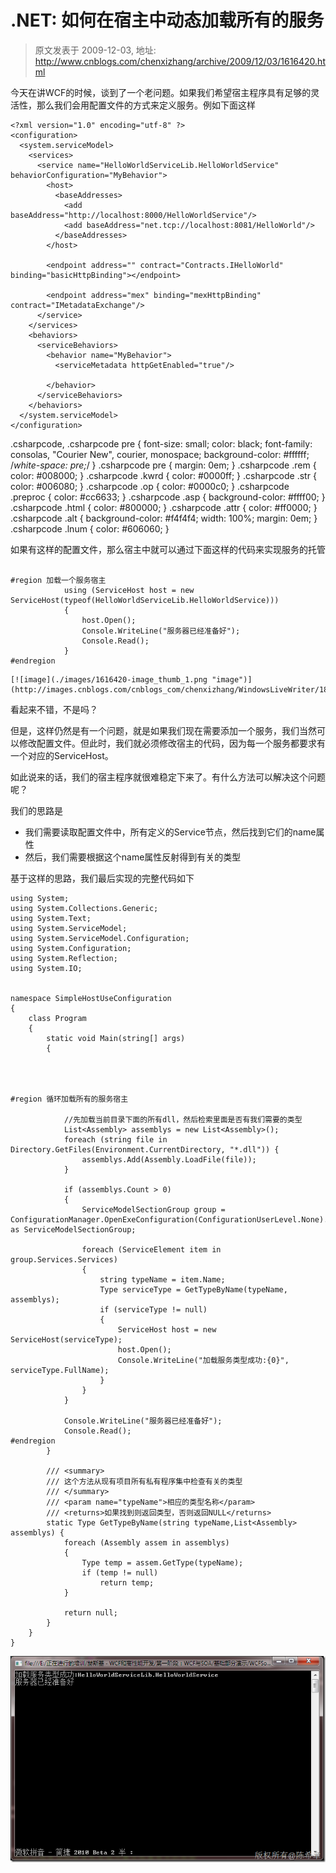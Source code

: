 # .NET: 如何在宿主中动态加载所有的服务 
> 原文发表于 2009-12-03, 地址: http://www.cnblogs.com/chenxizhang/archive/2009/12/03/1616420.html 


今天在讲WCF的时候，谈到了一个老问题。如果我们希望宿主程序具有足够的灵活性，那么我们会用配置文件的方式来定义服务。例如下面这样


```
<?xml version="1.0" encoding="utf-8" ?>
<configuration>
  <system.serviceModel>
    <services>
      <service name="HelloWorldServiceLib.HelloWorldService" behaviorConfiguration="MyBehavior">
        <host>
          <baseAddresses>
            <add baseAddress="http://localhost:8000/HelloWorldService"/>
            <add baseAddress="net.tcp://localhost:8081/HelloWorld"/>
          </baseAddresses>
        </host>

        <endpoint address="" contract="Contracts.IHelloWorld" binding="basicHttpBinding"></endpoint>

        <endpoint address="mex" binding="mexHttpBinding" contract="IMetadataExchange"/>
      </service>
    </services>
    <behaviors>
      <serviceBehaviors>
        <behavior name="MyBehavior">
          <serviceMetadata httpGetEnabled="true"/>
          
        </behavior>
      </serviceBehaviors>
    </behaviors>
  </system.serviceModel>
</configuration>
```


.csharpcode, .csharpcode pre
{
 font-size: small;
 color: black;
 font-family: consolas, "Courier New", courier, monospace;
 background-color: #ffffff;
 /*white-space: pre;*/
}
.csharpcode pre { margin: 0em; }
.csharpcode .rem { color: #008000; }
.csharpcode .kwrd { color: #0000ff; }
.csharpcode .str { color: #006080; }
.csharpcode .op { color: #0000c0; }
.csharpcode .preproc { color: #cc6633; }
.csharpcode .asp { background-color: #ffff00; }
.csharpcode .html { color: #800000; }
.csharpcode .attr { color: #ff0000; }
.csharpcode .alt 
{
 background-color: #f4f4f4;
 width: 100%;
 margin: 0em;
}
.csharpcode .lnum { color: #606060; }




如果有这样的配置文件，那么宿主中就可以通过下面这样的代码来实现服务的托管


```

#region 加载一个服务宿主
            using (ServiceHost host = new ServiceHost(typeof(HelloWorldServiceLib.HelloWorldService)))
            {
                host.Open();
                Console.WriteLine("服务器已经准备好");
                Console.Read();
            }
#endregion
```

```
[![image](./images/1616420-image_thumb_1.png "image")](http://images.cnblogs.com/cnblogs_com/chenxizhang/WindowsLiveWriter/180726246ca9.NET_FFB8/image_4.png) 
```

看起来不错，不是吗？


但是，这样仍然是有一个问题，就是如果我们现在需要添加一个服务，我们当然可以修改配置文件。但此时，我们就必须修改宿主的代码，因为每一个服务都要求有一个对应的ServiceHost。


如此说来的话，我们的宿主程序就很难稳定下来了。有什么方法可以解决这个问题呢？


我们的思路是


* 我们需要读取配置文件中，所有定义的Service节点，然后找到它们的name属性
* 然后，我们需要根据这个name属性反射得到有关的类型


基于这样的思路，我们最后实现的完整代码如下


```
using System;
using System.Collections.Generic;
using System.Text;
using System.ServiceModel;
using System.ServiceModel.Configuration;
using System.Configuration;
using System.Reflection;
using System.IO;


namespace SimpleHostUseConfiguration
{
    class Program
    {
        static void Main(string[] args)
        {



            
#region 循环加载所有的服务宿主

            //先加载当前目录下面的所有dll，然后检索里面是否有我们需要的类型
            List<Assembly> assemblys = new List<Assembly>();
            foreach (string file in Directory.GetFiles(Environment.CurrentDirectory, "*.dll")) {
                assemblys.Add(Assembly.LoadFile(file));
            }

            if (assemblys.Count > 0)
            {
                ServiceModelSectionGroup group = ConfigurationManager.OpenExeConfiguration(ConfigurationUserLevel.None).SectionGroups["system.serviceModel"] as ServiceModelSectionGroup;

                foreach (ServiceElement item in group.Services.Services)
                {
                    string typeName = item.Name;
                    Type serviceType = GetTypeByName(typeName, assemblys);
                    if (serviceType != null)
                    {
                        ServiceHost host = new ServiceHost(serviceType);
                        host.Open();
                        Console.WriteLine("加载服务类型成功:{0}", serviceType.FullName);
                    }
                }
            }

            Console.WriteLine("服务器已经准备好");
            Console.Read();
#endregion
        }

        /// <summary>
        /// 这个方法从现有项目所有私有程序集中检查有关的类型
        /// </summary>
        /// <param name="typeName">相应的类型名称</param>
        /// <returns>如果找到则返回类型，否则返回NULL</returns>
        static Type GetTypeByName(string typeName,List<Assembly> assemblys) {
            foreach (Assembly assem in assemblys)
            {
                Type temp = assem.GetType(typeName);
                if (temp != null)
                    return temp;
            }

            return null;
        }
    }
}

```

[![image](./images/1616420-image_thumb.png "image")](http://images.cnblogs.com/cnblogs_com/chenxizhang/WindowsLiveWriter/180726246ca9.NET_FFB8/image_2.png)

